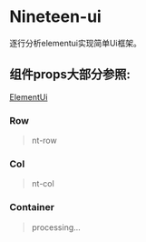 # Nineteen-ui
逐行分析elementui实现简单Ui框架。

## 组件props大部分参照:
[ElementUi](https://element.eleme.cn/)

### Row
> nt-row
### Col
> nt-col
### Container
> processing...
